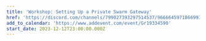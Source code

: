 ```yaml
---
title: 'Workshop: Setting Up a Private Swarm Gateway'
href: 'https://discord.com/channels/799027393297514537/966664597186699304'
add_to_calendar: 'https://www.addevent.com/event/Gr19334590'
start_date: 2023-12-12T23:00:00.000Z
---
```


